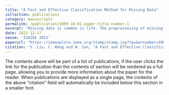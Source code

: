 ```yaml
---
title: "A Fast and Effective Classification Method for Missing Data"
collection: publications
category: manuscripts
permalink: /publication/2009-10-01-paper-title-number-1
excerpt: 'Missing data is common in life. The preprocessing of missing data is the premise of pattern classification. Therefore, it is necessary to use the existing reliable training data set to attribute missing data. These methods have a significant impact on dealing with ambiguity in data sets. Therefore, it is necessary and effective to use accurate data and estimation methods to imput missing data. This paper presents a fast and effective method for missing data classification. Specifically, we propose two strategies to estimate incomplete data, namely, nearest class-center imputation (NCCI) and weighted class-center imputation (WCCI). At the same time, in order to further eliminate the influence of noise in the training set, we also propose a method to optimize the training set. Finally, a conventional classifier is used to classify the estimated incomplete data. The effectiveness of the proposed method is verified by testing different datasets with related methods.'
date: 2022-12-17
venue: 'ISAIEE 2022'
paperurl: "https://ieeexplore.ieee.org/stamp/stamp.jsp?tp=&arnumber=10071204"
citation: 'Y. Liu, C. Wang and W. Sun, "A Fast and Effective Classification Method for Missing Data," 2022 International Symposium on Advances in Informatics, Electronics and Education (ISAIEE), Frankfurt, Germany, 2022, pp. 219-224, doi: 10.1109/ISAIEE57420.2022.00052.'
---
```

The contents above will be part of a list of publications, if the user clicks the link for the publication than the contents of section will be rendered as a full page, allowing you to provide more information about the paper for the reader. When publications are displayed as a single page, the contents of the above "citation" field will automatically be included below this section in a smaller font.
